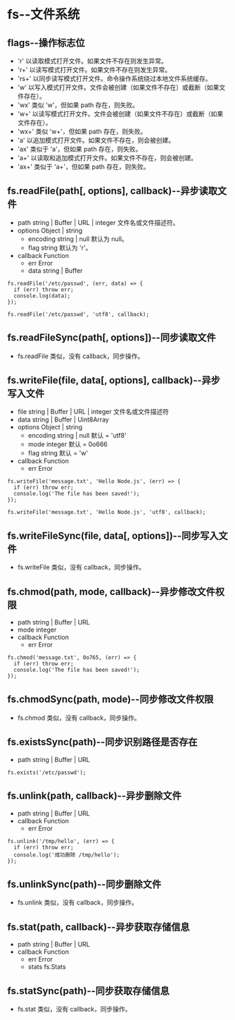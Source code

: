 # fs--文件系统

## flags--操作标志位

- 'r' 以读取模式打开文件。如果文件不存在则发生异常。
- 'r+' 以读写模式打开文件。如果文件不存在则发生异常。
- 'rs+' 以同步读写模式打开文件。命令操作系统绕过本地文件系统缓存。
- 'w' 以写入模式打开文件。文件会被创建（如果文件不存在）或截断（如果文件存在）。
- 'wx' 类似 'w'，但如果 path 存在，则失败。
- 'w+' 以读写模式打开文件。文件会被创建（如果文件不存在）或截断（如果文件存在）。
- 'wx+' 类似 'w+'，但如果 path 存在，则失败。
- 'a' 以追加模式打开文件。如果文件不存在，则会被创建。
- 'ax' 类似于 'a'，但如果 path 存在，则失败。
- 'a+' 以读取和追加模式打开文件。如果文件不存在，则会被创建。
- 'ax+' 类似于 'a+'，但如果 path 存在，则失败。

## fs.readFile(path[, options], callback)--异步读取文件

- path string | Buffer | URL | integer 文件名或文件描述符。
- options Object | string
    - encoding string | null 默认为 null。
    - flag string 默认为 'r'。
- callback Function
    - err Error
    - data string | Buffer

```
fs.readFile('/etc/passwd', (err, data) => {
  if (err) throw err;
  console.log(data);
});

fs.readFile('/etc/passwd', 'utf8', callback);
```

## fs.readFileSync(path[, options])--同步读取文件

- fs.readFile 类似，没有 callback，同步操作。

## fs.writeFile(file, data[, options], callback)--异步写入文件

- file string | Buffer | URL | integer 文件名或文件描述符
- data string | Buffer | Uint8Array
- options Object | string
    - encoding string | null 默认 = 'utf8'
    - mode integer 默认 = 0o666
    - flag string 默认 = 'w'
- callback Function
    - err Error

```
fs.writeFile('message.txt', 'Hello Node.js', (err) => {
  if (err) throw err;
  console.log('The file has been saved!');
});

fs.writeFile('message.txt', 'Hello Node.js', 'utf8', callback);
```

## fs.writeFileSync(file, data[, options])--同步写入文件

- fs.writeFile 类似，没有 callback，同步操作。

## fs.chmod(path, mode, callback)--异步修改文件权限

- path string | Buffer | URL
- mode integer
- callback Function
    - err Error

```
fs.chmod('message.txt', 0o765, (err) => {
  if (err) throw err;
  console.log('The file has been saved!');
});
```

## fs.chmodSync(path, mode)--同步修改文件权限

- fs.chmod 类似，没有 callback，同步操作。

## fs.existsSync(path)--同步识别路径是否存在

- path string | Buffer | URL

```
fs.exists('/etc/passwd');
```

## fs.unlink(path, callback)--异步删除文件

- path string | Buffer | URL
- callback Function
    - err Error

```
fs.unlink('/tmp/hello', (err) => {
  if (err) throw err;
  console.log('成功删除 /tmp/hello');
});
```

## fs.unlinkSync(path)--同步删除文件

- fs.unlink 类似，没有 callback，同步操作。

## fs.stat(path, callback)--异步获取存储信息

- path string | Buffer | URL
- callback Function
    - err Error
    - stats fs.Stats

## fs.statSync(path)--同步获取存储信息

- fs.stat 类似，没有 callback，同步操作。